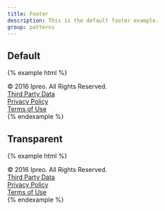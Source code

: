 ```yaml
---
title: Footer
description: This is the default footer example.
group: patterns
---
```


## Default

{% example html %}
<div class="c-footer">
  <div class="c-footer-left">
    © 2016 Ipreo. All Rights Reserved.
  </div>
  <div class="c-footer-right">
    <div class="c-footer-link">
      <a href="javascript:void(0)" class="c-a">Third Party Data</a>
    </div>
    <div class="c-footer-link">
      <a href="javascript:void(0)" class="c-a">Privacy Policy</a>
    </div>
    <div class="c-footer-link">
      <a href="javascript:void(0)" class="c-a">Terms of Use</a>
    </div>
  </div>
</div>
{% endexample %}


## Transparent
{% example html %}
<div class="c-footer c-footer-transparent">
  <div class="c-footer-left">
    © 2016 Ipreo. All Rights Reserved.
  </div>
  <div class="c-footer-right">
    <div class="c-footer-link">
      <a href="javascript:void(0)" class="c-a">Third Party Data</a>
    </div>
    <div class="c-footer-link">
      <a href="javascript:void(0)" class="c-a">Privacy Policy</a>
    </div>
    <div class="c-footer-link">
      <a href="javascript:void(0)" class="c-a">Terms of Use</a>
    </div>
  </div>
</div>
{% endexample %}

